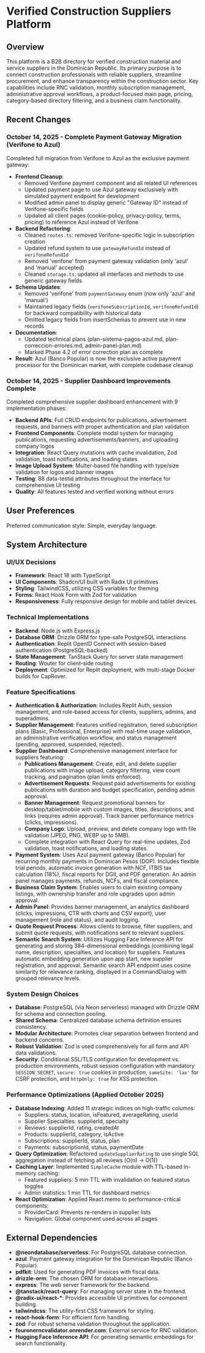 # Verified Construction Suppliers Platform

## Overview
This platform is a B2B directory for verified construction material and service suppliers in the Dominican Republic. Its primary purpose is to connect construction professionals with reliable suppliers, streamline procurement, and enhance transparency within the construction sector. Key capabilities include RNC validation, monthly subscription management, administrative approval workflows, a product-focused main page, pricing, category-based directory filtering, and a business claim functionality.

## Recent Changes

### October 14, 2025 - Complete Payment Gateway Migration (Verifone to Azul)
Completed full migration from Verifone to Azul as the exclusive payment gateway:
- **Frontend Cleanup**:
  - Removed Verifone payment component and all related UI references
  - Updated payment page to use Azul gateway exclusively with simulated payment endpoint for development
  - Modified admin panel to display generic "Gateway ID" instead of Verifone-specific fields
  - Updated all client pages (cookie-policy, privacy-policy, terms, pricing) to reference Azul instead of Verifone
- **Backend Refactoring**:
  - Cleaned `routes.ts`: removed Verifone-specific logic in subscription creation
  - Updated refund system to use `gatewayRefundId` instead of `verifoneRefundId`
  - Removed 'verifone' from payment gateway validation (only 'azul' and 'manual' accepted)
  - Cleaned `storage.ts`: updated all interfaces and methods to use generic gateway fields
- **Schema Updates**:
  - Removed 'verifone' from `paymentGateway` enum (now only 'azul' and 'manual')
  - Maintained legacy fields (`verifoneSubscriptionId`, `verifoneRefundId`) for backward compatibility with historical data
  - Omitted legacy fields from insertSchemas to prevent use in new records
- **Documentation**:
  - Updated technical plans (plan-sistema-pagos-azul.md, plan-correccion-errores.md, admin-panel-plan.md)
  - Marked Phase 4.2 of error correction plan as complete
- **Result**: Azul (Banco Popular) is now the exclusive active payment processor for the Dominican market, with complete codebase cleanup

### October 14, 2025 - Supplier Dashboard Improvements Complete
Completed comprehensive supplier dashboard enhancement with 9 implementation phases:
- **Backend APIs**: Full CRUD endpoints for publications, advertisement requests, and banners with proper authentication and plan validation
- **Frontend Components**: Complete modal system for managing publications, requesting advertisements/banners, and uploading company logos
- **Integration**: React Query mutations with cache invalidation, Zod validation, toast notifications, and loading states
- **Image Upload System**: Multer-based file handling with type/size validation for logos and banner images
- **Testing**: 88 data-testid attributes throughout the interface for comprehensive UI testing
- **Quality**: All features tested and verified working without errors

## User Preferences
Preferred communication style: Simple, everyday language.

## System Architecture

### UI/UX Decisions
-   **Framework**: React 18 with TypeScript
-   **UI Components**: Shadcn/UI built with Radix UI primitives
-   **Styling**: TailwindCSS, utilizing CSS variables for theming
-   **Forms**: React Hook Form with Zod for validation
-   **Responsiveness**: Fully responsive design for mobile and tablet devices.

### Technical Implementations
-   **Backend**: Node.js with Express.js
-   **Database ORM**: Drizzle ORM for type-safe PostgreSQL interactions
-   **Authentication**: Replit OpenID Connect with session-based authentication (PostgreSQL-backed)
-   **State Management**: TanStack Query for server state management
-   **Routing**: Wouter for client-side routing
-   **Deployment**: Optimized for Replit deployment, with multi-stage Docker builds for CapRover.

### Feature Specifications
-   **Authentication & Authorization**: Includes Replit Auth, session management, and role-based access for clients, suppliers, admins, and superadmins.
-   **Supplier Management**: Features unified registration, tiered subscription plans (Basic, Professional, Enterprise) with real-time usage validation, an administrative verification workflow, and status management (pending, approved, suspended, rejected).
-   **Supplier Dashboard**: Comprehensive management interface for suppliers featuring:
    - **Publications Management**: Create, edit, and delete supplier publications with image upload, category filtering, view count tracking, and pagination (plan limits enforced).
    - **Advertisement Requests**: Request paid advertisements for existing publications with duration and budget specification, pending admin approval.
    - **Banner Management**: Request promotional banners for desktop/tablet/mobile with custom images, titles, descriptions, and links (requires admin approval). Track banner performance metrics (clicks, impressions).
    - **Company Logo**: Upload, preview, and delete company logo with file validation (JPEG, PNG, WEBP up to 5MB).
    - Complete integration with React Query for real-time updates, Zod validation, toast notifications, and loading states.
-   **Payment System**: Uses Azul payment gateway (Banco Popular) for recurring monthly payments in Dominican Pesos (DOP). Includes flexible trial periods, automatic invoice generation with NCF, ITBIS tax calculation (18%), fiscal reports for DGII, and PDF generation. An admin panel manages payments, refunds, NCFs, and fiscal compliance.
-   **Business Claim System**: Enables users to claim existing company listings, with ownership transfer and role upgrades upon admin approval.
-   **Admin Panel**: Provides banner management, an analytics dashboard (clicks, impressions, CTR with charts and CSV export), user management (role and status), and audit logging.
-   **Quote Request Process**: Allows clients to browse, filter suppliers, and submit quote requests, with notifications sent to relevant suppliers.
-   **Semantic Search System**: Utilizes Hugging Face Inference API for generating and storing 384-dimensional embeddings (combining legal name, description, specialties, and location) for suppliers. Features automatic embedding generation upon app start, new supplier registration, and approval. Semantic search API endpoint uses cosine similarity for relevance ranking, displayed in a CommandDialog with grouped relevance levels.

### System Design Choices
-   **Database**: PostgreSQL (via Neon serverless) managed with Drizzle ORM for schema and connection pooling.
-   **Shared Schema**: Centralized database schema definition ensures consistency.
-   **Modular Architecture**: Promotes clear separation between frontend and backend concerns.
-   **Robust Validation**: Zod is used comprehensively for all form and API data validations.
-   **Security**: Conditional SSL/TLS configuration for development vs. production environments, robust session configuration with mandatory `SESSION_SECRET`, `secure: true` cookies in production, `sameSite: 'lax'` for CSRF protection, and `httpOnly: true` for XSS protection.

### Performance Optimizations (Applied October 2025)
-   **Database Indexing**: Added 11 strategic indices on high-traffic columns:
    - Suppliers: status, location, isFeatured, averageRating, userId
    - Supplier Specialties: supplierId, specialty
    - Reviews: supplierId, rating, createdAt
    - Products: supplierId, category, isActive
    - Subscriptions: supplierId, status, plan
    - Payments: subscriptionId, status, paymentDate
-   **Query Optimization**: Refactored `updateSupplierRating` to use single SQL aggregation instead of fetching all reviews (O(n) → O(1))
-   **Caching Layer**: Implemented `SimpleCache` module with TTL-based in-memory caching:
    - Featured suppliers: 5 min TTL with invalidation on featured status toggles
    - Admin statistics: 1 min TTL for dashboard metrics
-   **React Optimization**: Applied React.memo to performance-critical components:
    - ProviderCard: Prevents re-renders in supplier lists
    - Navigation: Global component used across all pages

## External Dependencies

-   **@neondatabase/serverless**: For PostgreSQL database connection.
-   **azul**: Payment gateway integration for the Dominican Republic (Banco Popular).
-   **pdfkit**: Used for generating PDF invoices with fiscal data.
-   **drizzle-orm**: The chosen ORM for database interactions.
-   **express**: The web server framework for the backend.
-   **@tanstack/react-query**: For managing server state in the frontend.
-   **@radix-ui/react-\***: Provides accessible UI primitives for component building.
-   **tailwindcss**: The utility-first CSS framework for styling.
-   **react-hook-form**: For efficient form handling.
-   **zod**: For robust schema validation throughout the application.
-   **fouronerncvalidator.onrender.com**: External service for RNC validation.
-   **Hugging Face Inference API**: For generating semantic embeddings for search functionality.
